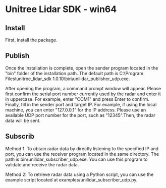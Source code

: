 # Unitree Lidar SDK - win64

## Install

First, install the package.

## Publish

Once the installation is complete, open the sender program located in the "bin" folder of the installation path. The default path is C:\Program Files\unitree_lidar_sdk 1.0.10\bin\unilidar_publisher_udp.exe.

After opening the program, a command prompt window will appear. Please first confirm the serial port number currently used by the radar and enter it in uppercase. For example, enter "COM1" and press Enter to confirm. Finally, fill in the sender port and target IP. For example, if using the local machine, you can enter "127.0.0.1" for the IP address. Please use an available UDP port number for the port, such as "12345".Then, the radar data will be sent.

## Subscrib

Method 1: To obtain radar data by directly listening to the specified IP and port, you can use the receiver program located in the same directory. The path is bin/unilidar_subscriber_udp.exe. You can use this program to validate and receive the radar data.

Method 2: To retrieve radar data using a Python script, you can use the example script located at examples/unilidar_subscriber_udp.py.